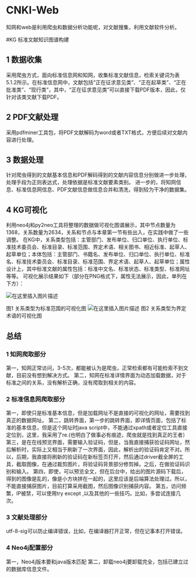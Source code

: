 # CNKI-Web
知网和web是利用爬虫和数据分析功能呢，对文献搜集，利用文献软件分析。

#KG
标准文献知识图谱构建

## 1 数据收集

采用爬虫方式，面向标准信息网和知网，收集标准文献信息，检索关键词为表5.1.2所示。在标准信息网中，文献包括“正在征求意见类”、“正在起草类”、“正在批准类”、“现行类”，其中，“正在征求意见类”可以直接下载PDF版本，因此，仅针对该类文献下载PDF。

## 2 PDF文献处理

采用pdfminer工具包，将PDF文献解码为word或者TXT格式，方便后续对文献内容进行处理。

## 3 数据处理

针对爬虫得到的文献基本信息和PDF解码得到的文献内容信息分别做进一步处理，处理手段为正则表达式，处理依据是标准文献要素类别。
进一步的，将知网信息、标准信息网信息、PDF文献信息做信息合并和清洗，得到较为干净的数据集。

## 4 KG可视化

利用neo4j和py2neo工具将整理的数据做可视化图谱展示，其中节点数量为1368，关系数量为2634，关系和节点与本章第一节有些出入，在实践中做了一些调整。
在KG中，关系类型包括：主管部门、发布单位、归口单位、执行单位、标准技术委员会、标准目录、标准范围、界定术语、相关图书、相近标准、起草人、起草单位；本体包括：主管部门、书籍名、发布单位、归口单位、执行单位、标准名、标准技术委员会、标准目录、标准范围、界定术语、起草人、起草单位；属性设计上，其中标准文献的属性包括：标准中文名、标准状态、标准类型、标准网址等等。
可视化展示结果如下（部分在PNG格式下，属性无法展示，因此，单列在下方）：


![在这里插入图片描述](https://img-blog.csdnimg.cn/7b05e5ebce6d4c22ab8d702965029b5f.png)

图1 关系类型为标准范围的可视化图
![在这里插入图片描述](https://img-blog.csdnimg.cn/a824ca378a4f4c988c5eb42d5456e899.png)
图2 关系类型为界定术语的可视化图





## 总结

### 1 知网爬取部分

第一，知网正常访问，3-5次，都能被认为是爬虫，正常检索都有可能检索不到文献，目前没有想到解决方式。
第二，知网在标准详情界面为动态加载数据，对于标准之间的关系，没有解析正确，没有爬取到相关的内容。

### 2 标准信息网爬取部分

第一，即使只是标准基本信息，但是加载网址不是直接的可视化的网址，需要找到真正的数据网址。
第二，跳转界面，第一步的跳转界面，即详情页面，包括了标准的基本信息，但是这个网址时java script中，不能通过xpath或者定位工具直接定位到，这里，我采用了re.(也明白了做事必有痕迹，爬虫就是找到真正的王者）
第三，是在在线预览界面，需要输入验证码，但是，当我直接捕获验证码网址，然后解析时，实际上又相当于刷新了一次界面，因此，解析出的验证码肯定不对。所以，后期，我直接将刷新的验证码在新标签页打开，然后通过driver截全屏的工具，截取图像，在通过裁剪图片，将验证码背景部分修剪掉。之后，在做验证码识别和输入。
第四，即使，可以预览全文，但在后台中，给出的图片源码下载后，得到的图像是乱的，像是小方块拼在一起的，这里应该是后端算法处理过。所以，不能直接捕获图片，目前打算采用截图，然后图像识别捕获内容。
第五，访问频繁，IP被禁，可以使用try except ,以及其他的一些技巧。比如，多尝试连接几次。

### 3 文献处理部分

utf-8-sig可以防止编译错误，比如，在编译器打开正常，但在记事本打开错误。

### 4 Neo4j配置部分

第一，Neo4j版本要和java版本匹配
第二，卸载neo4j要卸载完全，包括已建立过的数据库信息文件。



